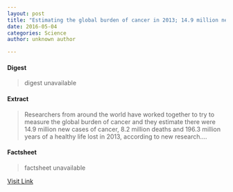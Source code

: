 ```yaml
---
layout: post
title: "Estimating the global burden of cancer in 2013; 14.9 million new cases worldwide"
date: 2016-05-04
categories: Science
author: unknown author

---
```



#### Digest
>digest unavailable

#### Extract
>Researchers from around the world have worked together to try to measure the global burden of cancer and they estimate there were 14.9 million new cases of cancer, 8.2 million deaths and 196.3 million years of a healthy life lost in 2013, according to new research....

#### Factsheet
>factsheet unavailable

[Visit Link](http://feeds.sciencedaily.com/~r/sciencedaily/~3/YivaaDEz7dM/150528124405.htm)


